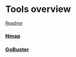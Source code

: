 # Tools overview
[Readme](../../README.md)

### [Nmap](nmap.md#nmap)
### [GoBuster](gobuster.md#gobuster)


